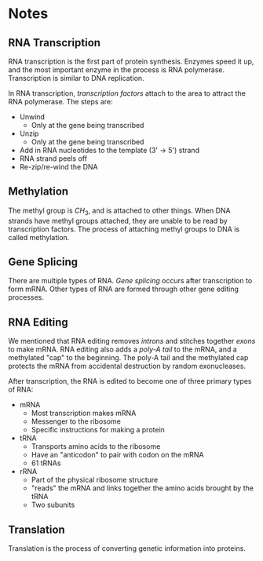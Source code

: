 # Notes

## RNA Transcription

RNA transcription is the first part of protein synthesis. Enzymes speed it up, and the most important enzyme in the process is RNA polymerase. Transcription is similar to DNA replication.

In RNA transcription, *transcription factors* attach to the area to attract the RNA polymerase. The steps are:

- Unwind
    - Only at the gene being transcribed
- Unzip
    - Only at the gene being transcribed
- Add in RNA nucleotides to the template (3' -> 5') strand
- RNA strand peels off
- Re-zip/re-wind the DNA

## Methylation

The methyl group is $CH_3$, and is attached to other things. When DNA strands have methyl groups attached, they are unable to be read by transcription factors. The process of attaching methyl groups to DNA is called methylation.

## Gene Splicing

There are multiple types of RNA. *Gene splicing* occurs after transcription to form mRNA. Other types of RNA are formed through other gene editing processes.

## RNA Editing

We mentioned that RNA editing removes *introns* and stitches together *exons* to make mRNA. RNA editing also adds a *poly-A tail* to the mRNA, and a methylated "cap" to the beginning. The poly-A tail and the methylated cap protects the mRNA from accidental destruction by random exonucleases.

After transcription, the RNA is edited to become one of three primary types of RNA:

- mRNA
    - Most transcription makes mRNA
    - Messenger to the ribosome
    - Specific instructions for making a protein
- tRNA
    - Transports amino acids to the ribosome
    - Have an "anticodon" to pair with codon on the mRNA
    - 61 tRNAs
- rRNA
    - Part of the physical ribosome structure
    - "reads" the mRNA and links together the amino acids brought by the tRNA
    - Two subunits

## Translation

Translation is the process of converting genetic information into proteins.
